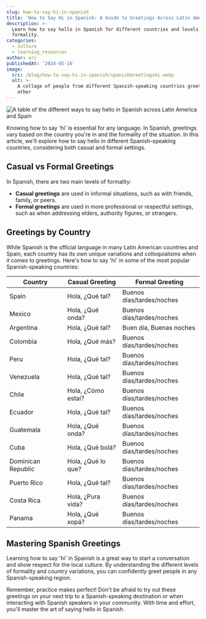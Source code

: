 ```yaml
---
slug: how-to-say-hi-in-spanish
title: 'How to Say Hi in Spanish: A Guide to Greetings Across Latin America & Spain'
description: >-
  Learn how to say hello in Spanish for different countries and levels of
  formality.
categories:
  - culture
  - learning_resources
author: ari
publishedAt: '2024-05-16'
image:
  src: /blog/how-to-say-hi-in-spanish/spanishGreetingsHi.webp
  alt: >-
    A collage of people from different Spanish-speaking countries greeting each
    other
---
```


![A table of the different ways to say hello in Spanish across Latin America and Spain](/blog/how-to-say-hi-in-spanish/spanishGreetingsHi.webp)

Knowing how to say 'hi' is essential for any language. In Spanish, greetings vary based on the country you're in and the formality of the situation. In this article, we'll explore how to say hello in different Spanish-speaking countries, considering both casual and formal settings.

## Casual vs Formal Greetings

In Spanish, there are two main levels of formality:

- **Casual greetings** are used in informal situations, such as with friends, family, or peers.
- **Formal greetings** are used in more professional or respectful settings, such as when addressing elders, authority figures, or strangers.

## Greetings by Country

While Spanish is the official language in many Latin American countries and Spain, each country has its own unique variations and colloquialisms when it comes to greetings. Here's how to say 'hi' in some of the most popular Spanish-speaking countries:

| Country | Casual Greeting | Formal Greeting |
|---------|----------------|-----------------|
| Spain | Hola, ¿Qué tal? | Buenos días/tardes/noches |
| Mexico | Hola, ¿Qué onda? | Buenos días/tardes/noches |
| Argentina | Hola, ¿Qué tal? | Buen día, Buenas noches |
| Colombia | Hola, ¿Qué más? | Buenos días/tardes/noches |
| Peru | Hola, ¿Qué tal? | Buenos días/tardes/noches |
| Venezuela | Hola, ¿Qué tal? | Buenos días/tardes/noches |
| Chile | Hola, ¿Cómo estai? | Buenos días/tardes/noches |
| Ecuador | Hola, ¿Qué tal? | Buenos días/tardes/noches |
| Guatemala | Hola, ¿Qué onda? | Buenos días/tardes/noches |
| Cuba | Hola, ¿Qué bolá? | Buenos días/tardes/noches |
| Dominican Republic | Hola, ¿Qué lo que? | Buenos días/tardes/noches |
| Puerto Rico | Hola, ¿Qué tal? | Buenos días/tardes/noches |
| Costa Rica | Hola, ¿Pura vida? | Buenos días/tardes/noches |
| Panama | Hola, ¿Qué xopá? | Buenos días/tardes/noches |

## Mastering Spanish Greetings

Learning how to say 'hi' in Spanish is a great way to start a conversation and show respect for the local culture. By understanding the different levels of formality and country variations, you can confidently greet people in any Spanish-speaking region.

Remember, practice makes perfect! Don't be afraid to try out these greetings on your next trip to a Spanish-speaking destination or when interacting with Spanish speakers in your community. With time and effort, you'll master the art of saying hello in Spanish.
